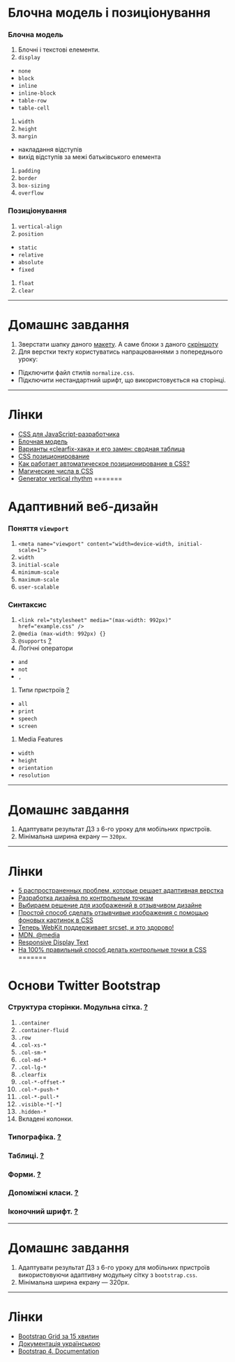 # Блочна модель і позиціонування 
### Блочна модель
1. Блочні і текстові елементи.
1. `display`
  - `none`
  - `block`
  - `inline`
  - `inline-block`
  - `table-row`
  - `table-cell`
1. `width`
1. `height`
1. `margin`
  - накладання відступів
  - вихід відступів за межі батьківського елемента
1. `padding`
1. `border`
1. `box-sizing`
1. `overflow`

### Позиціонування
1. `vertical-align`
1. `position`
  - `static`
  - `relative`
  - `absolute`
  - `fixed`
1. `float`
1. `clear`

---
# Домашнє завдання
1. Зверстати шапку даного [макету](https://www.dropbox.com/s/oq6apyqrara7b4a/09_contact.psd?dl=0). А саме блоки з даного [скріншоту](http://screencast.com/t/gN7BwG27mdP)
1. Для верстки текту користуватись напрацюваннями з попереднього уроку:
  - Підключити файл стилів `normalize.css`.
  - Підключити нестандартний шрифт, що використовується на сторінці.


---
# Лінки
- [CSS для JavaScript-разработчика](https://learn.javascript.ru/css-for-js)
- [Блочная модель](http://xiper.net/learn/css/box-model/what-is-the-box-model)
- [Варианты «clearfix-хака» и его замен: сводная таблица](http://css-live.ru/articles-css/clearfix-block-formatting-context-methods-cheatsheet.html)
- [CSS позиционирование](http://html5book.ru/css-position/)
- [Как работает автоматическое позиционирование в CSS?](http://frontender.info/how-does-auto-positioning-work-in-css/)
- [Магические числа в CSS](http://frontender.info/magic-numbers-in-css/)
- [Generator vertical rhythm](https://www.gridlover.net/try)
=======
# Адаптивний веб-дизайн
### Поняття `viewport`
1. `<meta name="viewport" content="width=device-width, initial-scale=1">`
1. `width`
1. `initial-scale`
1. `minimum-scale`
1. `maximum-scale`
1. `user-scalable`

### Синтаксис
1. `<link rel="stylesheet" media="(max-width: 992px)" href="example.css" />`
1. `@media (max-width: 992px) {}`
1. `@supports` [?](https://habrahabr.ru/post/178021/)
1. Логічні оператори
  - `and`
  - `not`
  - `,`
1. Типи пристроїв [?](https://webref.ru/css/media)
  - `all`
  - `print`
  - `speech`
  - `screen`
1. Media Features
  - `width`
  - `height`
  - `orientation`
  - `resolution`

---
# Домашнє завдання
1. Адаптувати результат ДЗ з 6-го уроку для мобільних пристроїв.
1. Мінімальна ширина екрану — `320px`.

---
# Лінки
- [5 распространенных проблем, которые решает адаптивная верстка](https://habrahabr.ru/company/yandex/blog/307064/)
- [Разработка дизайна по контрольным точкам](http://frontender.info/designing-for-breakpoints/)
- [Выбираем решение для изображений в отзывчивом дизайне](http://frontender.info/choosing-a-responsive-image-solution/)
- [Простой способ сделать отзывчивые изображения с помощью фоновых картинок в CSS](http://frontender.info/simple-responsive-images-with-css-backgrounds/)
- [Теперь WebKit поддерживает srcset, и это здорово!](http://frontender.info/webkit-implements-srcset-and-why-its-a-good-thing/)
- [MDN. @media](https://developer.mozilla.org/en-US/docs/Web/CSS/@media)
- [Responsive Display Text](https://24ways.org/2016/responsive-display-text/)
- [На 100% правильный способ делать контрольные точки в CSS](http://css-live.ru/articles-css/pravilnye-kontrolnye-tochki-v-css.html)
=======
# Основи Twitter Bootstrap
### Структура сторінки. Модульна сітка. [?](http://getbootstrap.com/css/#grid)
1. `.container`
1. `.container-fluid`
1. `.row`
1. `.col-xs-*`
1. `.col-sm-*`
1. `.col-md-*`
1. `.col-lg-*`
1. `.clearfix`
1. `.col-*-offset-*`
1. `.col-*-push-*`
1. `.col-*-pull-*`
1. `.visible-*[-*]`
1. `.hidden-*`
1. Вкладені колонки.

### Типографіка. [?](http://getbootstrap.com/css/#type)
### Таблиці. [?](http://getbootstrap.com/css/#tables)
### Форми. [?](http://getbootstrap.com/css/#forms)
### Допоміжні класи. [?](http://getbootstrap.com/css/#helper-classes)
### Іконочний шрифт. [?](http://getbootstrap.com/components/#glyphicons)

---
# Домашнє завдання
1. Адаптувати результат ДЗ з 6-го уроку для мобільних пристроїв використовуючи адаптивну модульну сітку з `bootstrap.css`.
1. Мінімальна ширина екрану — 320px.

---
# Лінки
- [Bootstrap Grid за 15 хвилин](http://codeguida.com/post/543/)
- [Документація українською](http://twbs.docs.org.ua)
- [Bootstrap 4. Documentation](http://v4-alpha.getbootstrap.com/getting-started/introduction/)
